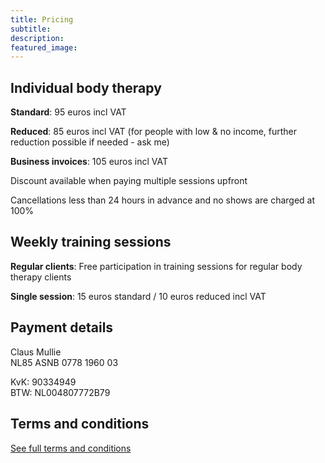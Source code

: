 ```yaml
---
title: Pricing
subtitle: 
description:
featured_image: 
---
```


## Individual body therapy

**Standard**: 95 euros incl VAT

**Reduced**: 85 euros incl VAT (for people with low & no income, further reduction possible if needed - ask me)

**Business invoices**: 105 euros incl VAT

Discount available when paying multiple sessions upfront

Cancellations less than 24 hours in advance and no shows are charged at 100%

## Weekly training sessions

**Regular clients**: Free participation in training sessions for regular body therapy clients

**Single session**: 15 euros standard / 10 euros reduced incl VAT 

## Payment details

Claus Mullie  
NL85 ASNB 0778 1960 03

KvK: 90334949  
BTW: NL004807772B79

## Terms and conditions

[See full terms and conditions](../terms-and-conditions)